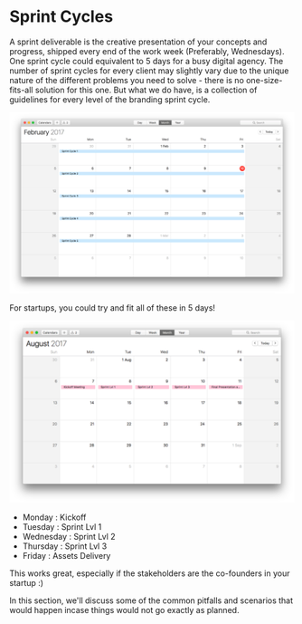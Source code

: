 # Sprint Cycles
A sprint deliverable is the creative presentation of your concepts and progress, shipped every end of the work week (Preferably, Wednesdays). One sprint cycle could equivalent to 5 days for a busy digital agency. The number of sprint cycles for every client may slightly vary due to the unique nature of the different problems you need to solve - there is no one-size-fits-all solution for this one. But what we do have, is a collection of guidelines for every level of the branding sprint cycle.

![](../assets/calendar.png)

For startups, you could try and fit all of these in 5 days!

![](../assets/startups.png)

- Monday : Kickoff
- Tuesday : Sprint Lvl 1
- Wednesday : Sprint Lvl 2
- Thursday : Sprint Lvl 3
- Friday : Assets Delivery

This works great, especially if the stakeholders are the co-founders in your startup :)

In this section, we'll discuss some of the common pitfalls and scenarios that would happen incase things would not go exactly as planned.
